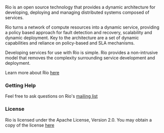 
Rio is an open source technology that provides a dynamic architecture for developing, deploying and
managing distributed systems composed of services.

Rio turns a network of compute resources into a dynamic service, providing a policy based approach for fault
detection and recovery, scalability and dynamic deployment. Key to the architecture are a set of dynamic
capabilities and reliance on policy-based and SLA mechanisms.

Developing services for use with Rio is simple. Rio provides a non-intrusive model that removes the complexity
surrounding service development and deployment.

Learn more about Rio [here](http://www.rio-project.org)

### Getting Help

Feel free to ask questions on Rio's [mailing list](http://groups.google.com/group/rio-users)

### License

Rio is licensed under the Apache License, Version 2.0. You may obtain a copy of the license
[here](http://www.apache.org/licenses/LICENSE-2.0)